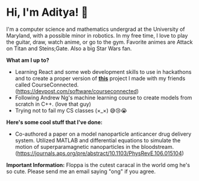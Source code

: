 # Hi, I'm Aditya! 👋
I'm a computer science and mathematics undergrad at the University of Maryland, with a possible minor in robotics. In my free time, I love to play the guitar, draw, watch anime, or go to the gym. Favorite animes are Attack on Titan and Steins;Gate. Also a big Star Wars fan.

**What am I up to?**
- Learning React and some web development skills to use in hackathons and to create a proper version of [**this**](https://devpost.com/software/courseconnected) project I made with my friends called CourseConnected. (https://devpost.com/software/courseconnected)
- Following Andrew Ng's machine learning course to create models from scratch in C++. (love that guy)
- Trying not to fail my CS classes (×_×) 😅😢😭

**Here's some cool stuff that I've done:**
- Co-authored a paper on a model nanoparticle anticancer drug delivery system. Utilized MATLAB and differential equations to simulate the motion of superparamagnetic nanoparticles in the bloodstream. (https://journals.aps.org/pre/abstract/10.1103/PhysRevE.106.015104)

**Important Information:**
Floppa is the cutest caracal in the world omg he's so cute. Please send me an email saying "ong" if you agree.
